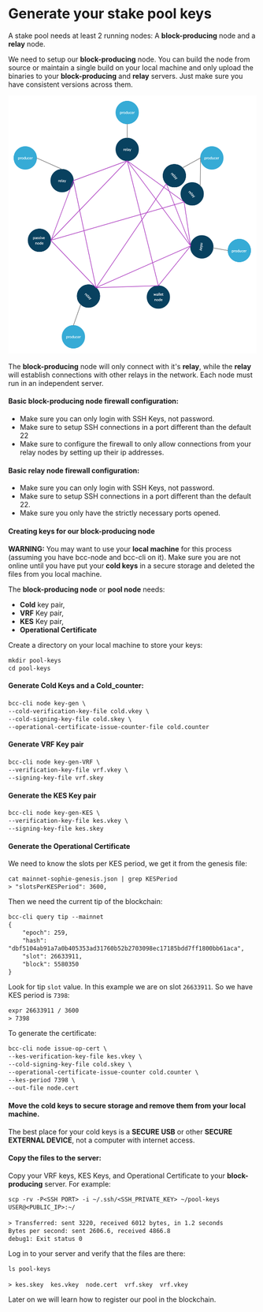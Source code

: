 # Generate your stake pool keys

A stake pool needs at least 2 running nodes: A __block-producing__ node and a __relay__ node.

We need to setup our __block-producing__ node. You can build the node from source or maintain a single build on your local machine and only upload the binaries to your __block-producing__ and __relay__ servers. Just make sure you have consistent versions across them.



![network diagram](images/basic-network-with-relays-producers-passivenodes-walletnodes.png)

The __block-producing__ node will only connect with it's __relay__, while the __relay__ will establish connections with other relays in the network.  Each node must run in an independent server.

#### Basic block-producing node firewall configuration:

* Make sure you can only login with SSH Keys, not password.
* Make sure to setup SSH connections in a port different than the default 22
* Make sure to configure the firewall to only allow connections from your relay nodes by setting up their ip addresses.

#### Basic relay node firewall configuration:

 * Make sure you can only login with SSH Keys, not password.
 * Make sure to setup SSH connections in a port different than the default 22.
 * Make sure you only have the strictly necessary ports opened.

#### Creating keys for our block-producing node

**WARNING:**
You may want to use your __local machine__ for this process (assuming you have bcc-node and bcc-cli on it). Make sure you are not online until you have put your __cold keys__ in a secure storage and deleted the files from you local machine.

The __block-producing node__ or __pool node__ needs:

* __Cold__ key pair,
* __VRF__ Key pair,
* __KES__ Key pair,
* __Operational Certificate__

Create a directory on your local machine to store your keys:

    mkdir pool-keys
    cd pool-keys

#### Generate __Cold__ Keys and a __Cold_counter__:

    bcc-cli node key-gen \
    --cold-verification-key-file cold.vkey \
    --cold-signing-key-file cold.skey \
    --operational-certificate-issue-counter-file cold.counter

#### Generate VRF Key pair

    bcc-cli node key-gen-VRF \
    --verification-key-file vrf.vkey \
    --signing-key-file vrf.skey

#### Generate the KES Key pair

    bcc-cli node key-gen-KES \
    --verification-key-file kes.vkey \
    --signing-key-file kes.skey

#### Generate the Operational Certificate

We need to know the slots per KES period, we get it from the genesis file:

    cat mainnet-sophie-genesis.json | grep KESPeriod
    > "slotsPerKESPeriod": 3600,

Then we need the current tip of the blockchain:

    bcc-cli query tip --mainnet
    {
        "epoch": 259,
        "hash": "dbf5104ab91a7a0b405353ad31760b52b2703098ec17185bdd7ff1800bb61aca",
        "slot": 26633911,
        "block": 5580350
    }

Look for tip `slot` value. In this example we are on slot `26633911`. So we have KES period is `7398`:

    expr 26633911 / 3600
    > 7398

To generate the certificate:

    bcc-cli node issue-op-cert \
    --kes-verification-key-file kes.vkey \
    --cold-signing-key-file cold.skey \
    --operational-certificate-issue-counter cold.counter \
    --kes-period 7398 \
    --out-file node.cert

#### Move the cold keys to secure storage and remove them from your local machine.

The best place for your cold keys is a __SECURE USB__ or other __SECURE EXTERNAL DEVICE__, not a computer with internet access.

#### Copy the files to the server:

Copy your VRF keys, KES Keys, and Operational Certificate to your __block-producing__ server. For example:

    scp -rv -P<SSH PORT> -i ~/.ssh/<SSH_PRIVATE_KEY> ~/pool-keys USER@<PUBLIC_IP>:~/

    > Transferred: sent 3220, received 6012 bytes, in 1.2 seconds
    Bytes per second: sent 2606.6, received 4866.8
    debug1: Exit status 0


Log in to your server and verify that the files are there:

    ls pool-keys

    > kes.skey  kes.vkey  node.cert  vrf.skey  vrf.vkey

Later on we will learn how to register our pool in the blockchain.
